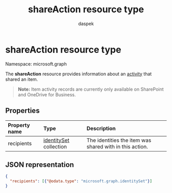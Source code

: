 ﻿---
author: daspek
ms.author: dspektor
title: shareAction resource type
description: The shareAction object provides information about who an item was shared to in a share action.
localization_priority: Normal
ms.prod: "sharepoint"
doc_type: resourcePageType
---

# shareAction resource type

Namespace: microsoft.graph

The **shareAction** resource provides information about an [activity][activity] that shared an item.

>**Note:** Item activity records are currently only available on SharePoint and OneDrive for Business.

[activity]: itemactivity.md

## Properties

| Property name | Type                       | Description                                             |
| :------------ | :------------------------- | :------------------------------------------------------ |
| recipients    | [identitySet][] collection | The identities the item was shared with in this action. |

[identitySet]: identityset.md

## JSON representation

<!-- {
  "blockType": "resource",
  "optionalProperties": [ ],
  "@type": "microsoft.graph.shareAction"
}-->

```json
{
  "recipients": [{"@odata.type": "microsoft.graph.identitySet"}]
}
```

<!--
{
  "type": "#page.annotation",
  "description": "The shareAction object provides information about who an item was shared to in a share action.",
  "keywords": "activities,activity,action,mention",
  "section": "documentation",
  "tocPath": "Resources/shareAction",
  "suppressions": []
}
-->
